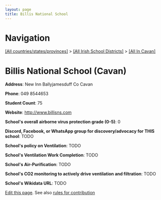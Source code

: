 ```yaml
---
layout: page
title: Billis National School
---
```

# Navigation

[[All countries/states/provinces]](../../..) > [[All Irish School Districts]](../..) > [[All In Cavan]](..)

# Billis National School (Cavan)

**Address**: New Inn Ballyjamesduff Co Cavan

**Phone**: 049 8544653

**Student Count**: 75

**Website**: <http://www.billisns.com>

**School's overall airborne virus protection grade (0-5)**: 0

**Discord, Facebook, or WhatsApp group for discovery/advocacy for THIS school**: TODO

**School's policy on Ventilation**: TODO

**School's Ventilation Work Completion**: TODO

**School's Air-Purification**: TODO

**School's CO2 monitoring to actively drive ventilation and filtration**: TODO

**School's Wikidata URL**: TODO


[Edit this page](https://github.com/ventilate-schools/Ireland/edit/main/./Cavan/Billis_National_School.md). See also [rules for contribution](../../../contribution-rules/)